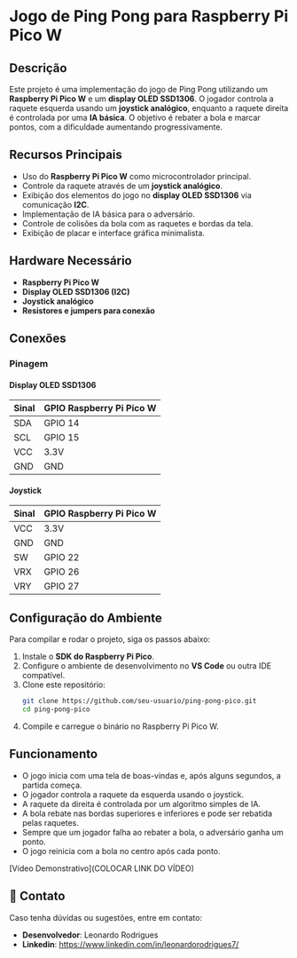 # Jogo de Ping Pong para Raspberry Pi Pico W

## Descrição
Este projeto é uma implementação do jogo de Ping Pong utilizando um **Raspberry Pi Pico W** e um **display OLED SSD1306**. O jogador controla a raquete esquerda usando um **joystick analógico**, enquanto a raquete direita é controlada por uma **IA básica**. O objetivo é rebater a bola e marcar pontos, com a dificuldade aumentando progressivamente.

## Recursos Principais
- Uso do **Raspberry Pi Pico W** como microcontrolador principal.
- Controle da raquete através de um **joystick analógico**.
- Exibição dos elementos do jogo no **display OLED SSD1306** via comunicação **I2C**.
- Implementação de IA básica para o adversário.
- Controle de colisões da bola com as raquetes e bordas da tela.
- Exibição de placar e interface gráfica minimalista.

## Hardware Necessário
- **Raspberry Pi Pico W**
- **Display OLED SSD1306 (I2C)**
- **Joystick analógico**
- **Resistores e jumpers para conexão**

## Conexões
### **Pinagem**

#### **Display OLED SSD1306**
| Sinal | GPIO Raspberry Pi Pico W |
|-------|--------------------------|
| SDA   | GPIO 14 |
| SCL   | GPIO 15 |
| VCC   | 3.3V |
| GND   | GND |

#### **Joystick**
| Sinal | GPIO Raspberry Pi Pico W |
|-------|--------------------------|
| VCC   | 3.3V |
| GND   | GND |
| SW    | GPIO 22 |
| VRX   | GPIO 26 |
| VRY   | GPIO 27 |

## Configuração do Ambiente
Para compilar e rodar o projeto, siga os passos abaixo:

1. Instale o **SDK do Raspberry Pi Pico**.
2. Configure o ambiente de desenvolvimento no **VS Code** ou outra IDE compatível.
3. Clone este repositório:
   ```bash
   git clone https://github.com/seu-usuario/ping-pong-pico.git
   cd ping-pong-pico
   ```
4. Compile e carregue o binário no Raspberry Pi Pico W.

## Funcionamento
- O jogo inicia com uma tela de boas-vindas e, após alguns segundos, a partida começa.
- O jogador controla a raquete da esquerda usando o joystick.
- A raquete da direita é controlada por um algoritmo simples de IA.
- A bola rebate nas bordas superiores e inferiores e pode ser rebatida pelas raquetes.
- Sempre que um jogador falha ao rebater a bola, o adversário ganha um ponto.
- O jogo reinicia com a bola no centro após cada ponto.


[Vídeo Demonstrativo](COLOCAR LINK DO VÍDEO)

## 📩 Contato
Caso tenha dúvidas ou sugestões, entre em contato:
- **Desenvolvedor**: Leonardo Rodrigues
- **Linkedin**: https://www.linkedin.com/in/leonardorodrigues7/